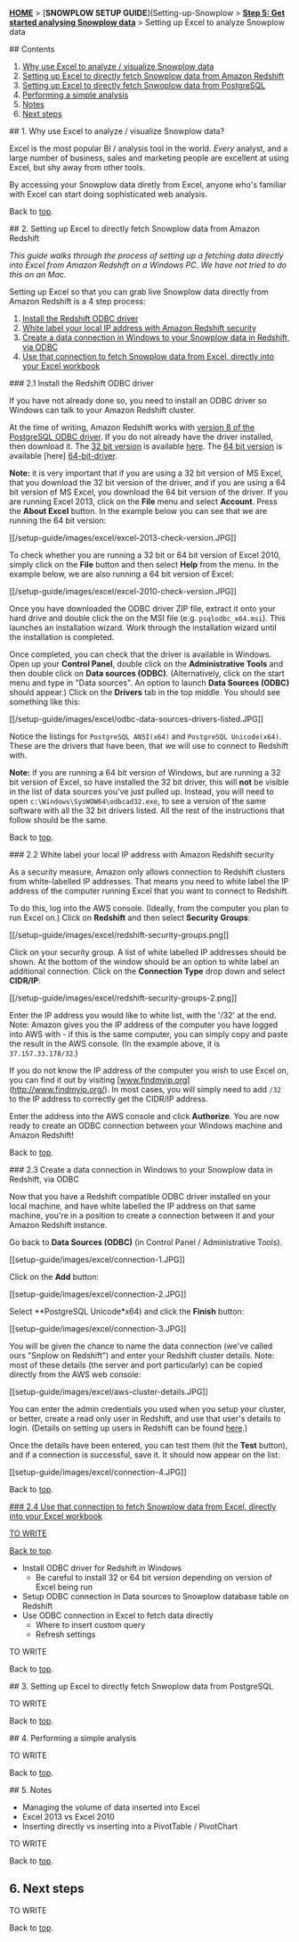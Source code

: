 [**HOME**](Home) > [**SNOWPLOW SETUP GUIDE**](Setting-up-Snowplow > [**Step 5: Get started analysing Snowplow data**](Getting-started-analysing-Snowplow-data) > Setting up Excel to analyze Snowplow data

<a name="top" />
## Contents

1. [Why use Excel to analyze / visualize Snowplow data](#why)
2. [Setting up Excel to directly fetch Snowplow data from Amazon Redshift](#redshift)
3. [Setting up Excel to directly fetch Snwoplow data from PostgreSQL](#postgres)
4. [Performing a simple analysis](#simple-analysis)
5. [Notes](#notes)
6. [Next steps](#next-steps)

<a name="why" />
## 1. Why use Excel to analyze / visualize Snowplow data?

Excel is the most popular BI / analysis tool in the world. *Every* analyst, and a large number of business, sales and marketing people are excellent at using Excel, but shy away from other tools.

By accessing your Snowplow data diretly from Excel, anyone who's familiar with Excel can start doing sophisticated web analysis.

Back to [top](#top).

<a name="redshift" />
## 2. Setting up Excel to directly fetch Snowplow data from Amazon Redshift

*This guide walks through the process of setting up a fetching data directly into Excel from Amazon Redshift on a Windows PC. We have not tried to do this on an Mac.*

Setting up Excel so that you can grab live Snowplow data directly from Amazon Redshift is a 4 step process:

1. [Install the Redshift ODBC driver](#driver)
2. [White label your local IP address with Amazon Redshift security](#security)
3. [Create a data connection in Windows to your Snowplow data in Redshift, via ODBC](#windows)
4. [Use that connection to fetch Snowplow data from Excel, directly into your Excel workbook](#excel)

<a name="driver" />
### 2.1 Install the Redshift ODBC driver

If you have not already done so, you need to install an ODBC driver so Windows can talk to your Amazon Redshift cluster.

At the time of writing, Amazon Redshift works with [version 8 of the PostgreSQL ODBC driver][odbc-driver]. If you do not already have the driver installed, then download it. The [32 bit version][32-bit-driver] is available [here][32-bit-driver]. The [64 bit version][64-bit-driver] is available [here] [64-bit-driver].

**Note:** it is very important that if you are using a 32 bit version of MS Excel, that you download the 32 bit version of the driver, and if you are using a 64 bit version of MS Excel, you download the 64 bit version of the driver. If you are running Excel 2013, click on the **File** menu and select **Account**. Press the **About Excel** button. In the example below you can see that we are running the 64 bit version:

[[/setup-guide/images/excel/excel-2013-check-version.JPG]]

To check whether you are running a 32 bit or 64 bit version of Excel 2010, simply click on the **File** button and then select **Help** from the menu. In the example below, we are also running a 64 bit version of Excel:

[[/setup-guide/images/excel/excel-2010-check-version.JPG]]

Once you have downloaded the ODBC driver ZIP file, extract it onto your hard drive and double click the on the MSI file (e.g. `psqlodbc_x64.msi`). This launches an installation wizard. Work through the installation wizard until the installation is completed.

Once completed, you can check that the driver is available in Windows. Open up your **Control Panel**, double click on the **Administrative Tools** and then double click on **Data sources (ODBC)**. (Alternatively, click on the start menu and type in "Data sources". An option to launch **Data Sources (ODBC)** should appear.) Click on the **Drivers** tab in the top middle. You should see something like this:

[[/setup-guide/images/excel/odbc-data-sources-drivers-listed.JPG]]

Notice the listings for `PostgreSQL ANSI(x64)` and `PostgreSQL Unicode(x64)`. These are the drivers that have been, that we will use to connect to Redshift with. 

**Note:** if you are running a 64 bit version of Windows, but are running a 32 bit version of Excel, so have installed the 32 bit driver, this will **not** be visible in the list of data sources you've just pulled up. Instead, you will need to open `c:\Windows\SysWOW64\odbcad32.exe`, to see a version of the same software with all the 32 bit drivers listed. All the rest of the instructions that follow should be the same.

Back to [top](#top).

<a name="security" />
### 2.2 White label your local IP address with Amazon Redshift security

As a security measure, Amazon only allows connection to Redshift clusters from white-labelled IP addresses. That means you need to white label the IP address of the computer running Excel that you want to connect to Redshift. 

To do this, log into the AWS console. (Ideally, from the computer you plan to run Excel on.) Click on **Redshift** and then select **Security Groups**:

[[/setup-guide/images/excel/redshift-security-groups.png]]

Click on your security group. A list of white labelled IP addresses should be shown. At the bottom of the window should be an option to white label an additional connection. Click on the **Connection Type** drop down and select **CIDR/IP**:

[[/setup-guide/images/excel/redshift-security-groups-2.png]]

Enter the IP address you would like to white list, with the '/32' at the end. Note: Amazon gives you the IP address of the computer you have logged into AWS with - if this is the same computer, you can simply copy and paste the result in the AWS console. (In the example above, it is `37.157.33.178/32`.)

If you do not know the IP address of the computer you wish to use Excel on, you can find it out by visiting [www.findmyip.org] (http://www.findmyip.org/). In most cases, you will simply need to add `/32` to the IP address to correctly get the CIDR/IP address. 

Enter the address into the AWS console and click **Authorize**. You are now ready to create an ODBC connection between your Windows machine and Amazon Redshift!

Back to [top](#top).

<a name="windows" />
### 2.3 Create a data connection in Windows to your Snowplow data in Redshift, via ODBC

Now that you have a Redshift compatible ODBC driver installed on your local machine, and have white labelled the IP address on that same machine, you're in a position to create a connection between it and your Amazon Redshift instance.

Go back to **Data Sources (ODBC)** (in Control Panel / Administrative Tools). 

[[setup-guide/images/excel/connection-1.JPG]]

Click on the **Add** button:

[[setup-guide/images/excel/connection-2.JPG]]

Select **PostgreSQL Unicode*x64) and click the **Finish** button:

[[setup-guide/images/excel/connection-3.JPG]]

You will be given the chance to name the data connection (we've called ours "Snplow on Redshift") and enter your Redshift cluster details. Note: most of these details (the server and port particularly) can be copied directly from the AWS web console:

[[setup-guide/images/excel/aws-cluster-details.JPG]]

You can enter the admin credentials you used when you setup your cluster, or better, create a read only user in Redshift, and use that user's details to login. (Details on setting up users in Redshift can be found [here][redshift-create-user].)

Once the details have been entered, you can test them (hit the **Test** button), and if a connection is successful, save it. It should now appear on the list:

[[setup-guide/images/excel/connection-4.JPG]]

Back to [top](#top).

<a href="excel" />
### 2.4 Use that connection to fetch Snowplow data from Excel, directly into your Excel workbook

TO WRITE

Back to [top](#top).


* Install ODBC driver for Redshift in Windows
  * Be careful to install 32 or 64 bit version depending on version of Excel being run
* Setup ODBC connection in Data sources to Snowplow database table on Redshift
* Use ODBC connection in Excel to fetch data directly
	* Where to insert custom query
	* Refresh settings

TO WRITE

Back to [top](#top).

<a name="postgres" />
## 3. Setting up Excel to directly fetch Snwoplow data from PostgreSQL

TO WRITE

Back to [top](#top).

<a name="simple-analysis" />
## 4. Performing a simple analysis

TO WRITE

Back to [top](#top).

<a name="notes" />
## 5. Notes

* Managing the volume of data inserted into Excel
* Excel 2013 vs Excel 2010
* Inserting directly vs inserting into a PivotTable / PivotChart

TO WRITE

Back to [top](#top).
<a name="next-steps" />
## 6. Next steps

TO WRITE

Back to [top](#top).


[odbc-driver]: http://docs.aws.amazon.com/redshift/latest/gsg/before-you-begin.html
[64-bit-driver]: http://ftp.postgresql.org/pub/odbc/versions/msi/psqlodbc_09_00_0101-x64.zip
[32-bit-driver]: http://ftp.postgresql.org/pub/odbc/versions/msi/psqlodbc_08_04_0200.zip
[redshift-create-user]: http://docs.aws.amazon.com/redshift/latest/dg/r_CREATE_USER.html